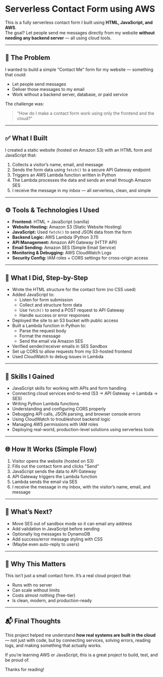 # Serverless Contact Form using AWS

This is a fully serverless contact form I built using **HTML, JavaScript, and AWS**.  
The goal? Let people send me messages directly from my website **without needing any backend server** — all using cloud tools.

---

## 🧩 The Problem

I wanted to build a simple “Contact Me” form for my website — something that could:
- Let people send messages
- Deliver those messages to my email
- Work without a backend server, database, or paid service

The challenge was:  
> “How do I make a contact form work using only the frontend and the cloud?”

---

## ✅ What I Built

I created a static website (hosted on Amazon S3) with an HTML form and JavaScript that:
1. Collects a visitor’s name, email, and message
2. Sends the form data using `fetch()` to a secure API Gateway endpoint
3. Triggers an AWS Lambda function written in Python
4. The Lambda processes the data and sends an email through Amazon SES
5. I receive the message in my inbox — all serverless, clean, and simple

---

## ⚙️ Tools & Technologies I Used

- **Frontend:** HTML + JavaScript (vanilla)
- **Website Hosting:** Amazon S3 (Static Website Hosting)
- **JavaScript:** Used `fetch()` to send JSON data from the form
- **Backend Logic:** AWS Lambda (Python 3.11)
- **API Management:** Amazon API Gateway (HTTP API)
- **Email Sending:** Amazon SES (Simple Email Service)
- **Monitoring & Debugging:** AWS CloudWatch Logs
- **Security Config:** IAM roles + CORS settings for cross-origin access

---

## 🧠 What I Did, Step-by-Step

- Wrote the HTML structure for the contact form (no CSS used)
- Added JavaScript to:
  - Listen for form submission
  - Collect and structure form data
  - Use `fetch()` to send a POST request to API Gateway
  - Handle success or error responses
- Deployed the site to an S3 bucket with public access
- Built a Lambda function in Python to:
  - Parse the request body
  - Format the message
  - Send the email via Amazon SES
- Verified sender/receiver emails in SES Sandbox
- Set up CORS to allow requests from my S3-hosted frontend
- Used CloudWatch to debug issues in Lambda

---

## 💪 Skills I Gained

- JavaScript skills for working with APIs and form handling
- Connecting cloud services end-to-end (S3 → API Gateway → Lambda → SES)
- Writing Python Lambda functions
- Understanding and configuring CORS properly
- Debugging API calls, JSON parsing, and browser console errors
- Using CloudWatch to troubleshoot backend logic
- Managing AWS permissions with IAM roles
- Deploying real-world, production-level solutions using serverless tools

---

## 🌐 How It Works (Simple Flow)

1. Visitor opens the website (hosted on S3)
2. Fills out the contact form and clicks "Send"
3. JavaScript sends the data to API Gateway
4. API Gateway triggers the Lambda function
5. Lambda sends the email via SES
6. I receive the message in my inbox, with the visitor’s name, email, and message

---

## 🧪 What’s Next?

- Move SES out of sandbox mode so it can email any address
- Add validation in JavaScript before sending
- Optionally log messages to DynamoDB
- Add success/error message styling with CSS
- (Maybe even auto-reply to users)

---

## 🚀 Why This Matters

This isn’t just a small contact form. It’s a real cloud project that:
- Runs with no server
- Can scale without limits
- Costs almost nothing (free-tier)
- Is clean, modern, and production-ready

---

## 📬 Final Thoughts

This project helped me understand **how real systems are built in the cloud** — not just with code, but by connecting services, solving errors, reading logs, and making something that actually works.

If you’re learning AWS or JavaScript, this is a great project to build, test, and be proud of.

Thanks for reading!
